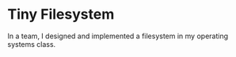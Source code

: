 # Tiny Filesystem

In a team, I designed and implemented a filesystem in my operating systems class.
